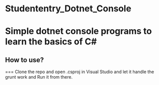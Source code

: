 # Studententry_Dotnet_Console
Simple dotnet console programs to learn the basics of C#
===
## How to use?
===
Clone the repo and open .csproj in Visual Studio and let it handle the grunt work and Run it from there.
